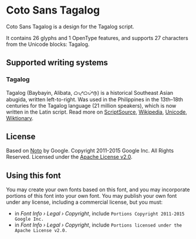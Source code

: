 
# Coto Sans Tagalog

Coto Sans Tagalog is a design for the Tagalog script.

It contains 26 glyphs and 1 OpenType features, and supports 27 characters from the Unicode blocks: Tagalog.


## Supported writing systems


### Tagalog

Tagalog (Baybayin, Alibata, ᜊᜌ᜔ᜊᜌᜒᜈ᜔) is a historical Southeast Asian abugida, written left-to-right. Was used in the Philippines in the 13th–18th centuries for the Tagalog language (21 million speakers), which is now written in the Latin script. Read more on [ScriptSource](https://scriptsource.org/scr/Tglg), [Wikipedia](https://en.wikipedia.org/wiki/ISO_15924:Tglg), [Unicode](https://www.unicode.org/versions/Unicode13.0.0/ch17.pdf#G26435), [Wiktionary](https://en.wiktionary.org/wiki/Category:Baybayin_script).


## License

Based on [Noto](https://github.com/notofonts) by Google. Copyright 2011-2015 Google Inc. All Rights Reserved. Licensed under the [Apache License v2.0](https://www.apache.org/licenses/LICENSE-2.0.txt).

## Using this font

You may create your own fonts based on this font, and you may incorporate portions of this font into your own font. You may publish your own font under any license, including a commercial license, but you must:

- in _Font Info › Legal › Copyright_, include `Portions Copyright 2011-2015 Google Inc.`
- in _Font Info › Legal › Copyright_, include `Portions licensed under the Apache License v2.0.`
